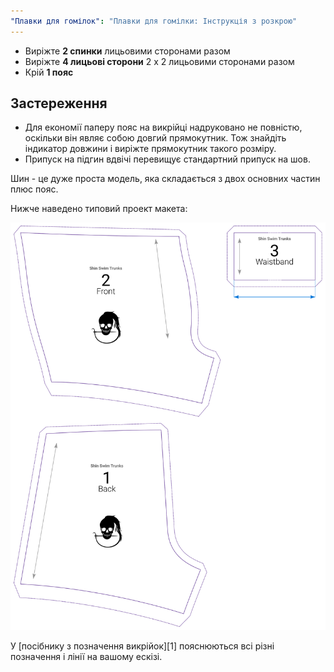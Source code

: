 ```yaml
---
"Плавки для гомілок": "Плавки для гомілки: Інструкція з розкрою"
---
```


- Виріжте **2 спинки** лицьовими сторонами разом
- Виріжте **4 лицьові сторони** 2 х 2 лицьовими сторонами разом
- Крій **1 пояс**

## Застереження

- Для економії паперу пояс на викрійці надруковано не повністю, оскільки він являє собою довгий прямокутник. Тож знайдіть індикатор довжини і виріжте прямокутник такого розміру.
- Припуск на підгин вдвічі перевищує стандартний припуск на шов.

Шин - це дуже проста модель, яка складається з двох основних частин плюс пояс.

Нижче наведено типовий проект макета:

![Типовий проект Шин](layout.svg)

<Tip>

У [посібнику з позначення викрійок][1] пояснюються всі різні позначення і лінії на вашому ескізі.

</Tip>
